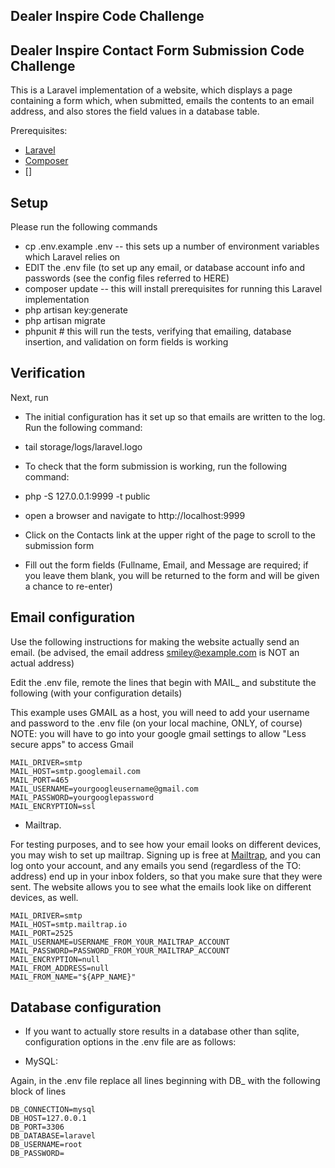 <p align=center><h2>Dealer Inspire Code Challenge</h2>
</p>

## Dealer Inspire Contact Form Submission Code Challenge 

This is a Laravel implementation of a website, which displays a page containing a form which,
when submitted, emails the contents to an email address, and also stores the field values
in a database table.

Prerequisites:
- [Laravel](https://laravel.com/)
- [Composer]()
- []

## Setup

Please run the following commands

- cp .env.example .env
-- this sets up a number of environment variables which Laravel relies on
- EDIT the .env file (to set up any email, or database account info and passwords (see the config files referred to
HERE)
- composer update
-- this will install prerequisites for running this Laravel implementation
- php artisan key:generate
- php artisan migrate
- phpunit # this will run the tests, verifying that emailing, database insertion, and validation on form fields is working

## Verification

Next, run

- The initial configuration has it set up so that emails are written to the log. Run the following command:


- tail storage/logs/laravel.logo 

- To check that the form submission is working, run the following command:
- php -S 127.0.0.1:9999 -t public
- open a browser and navigate to http://localhost:9999
- Click on the Contacts link at the upper right of the page to scroll to the submission form
- Fill out the form fields (Fullname, Email, and Message are required; if you leave them blank, you will be returned to the form and will be given a chance to re-enter)

## Email configuration

Use the following instructions for making the website actually send an email. (be advised, the email address smiley@example.com is NOT an actual address)

Edit the .env file, remote the lines that begin with MAIL_ and substitute the following (with your configuration details)

This example uses GMAIL as a host, you will need to add your username and password to the .env file (on your local machine, ONLY, of course)
NOTE: you will have to go into your google gmail settings to allow "Less secure apps" to access Gmail

    MAIL_DRIVER=smtp
    MAIL_HOST=smtp.googlemail.com
    MAIL_PORT=465
    MAIL_USERNAME=yourgoogleusername@gmail.com
    MAIL_PASSWORD=yourgooglepassword
    MAIL_ENCRYPTION=ssl

- Mailtrap.

For testing purposes, and to see how your email looks on different devices, you may wish to set up mailtrap. Signing up
is free at [Mailtrap](https://mailtrap.io), and you can log onto your account, and any emails you send (regardless of the TO: address) end up in your inbox folders,
so that you make sure that they were sent. The website allows you to see what the emails look like on different devices, as
well.

    MAIL_DRIVER=smtp
    MAIL_HOST=smtp.mailtrap.io
    MAIL_PORT=2525
    MAIL_USERNAME=USERNAME_FROM_YOUR_MAILTRAP_ACCOUNT
    MAIL_PASSWORD=PASSWORD_FROM_YOUR_MAILTRAP_ACCOUNT
    MAIL_ENCRYPTION=null
    MAIL_FROM_ADDRESS=null
    MAIL_FROM_NAME="${APP_NAME}"

## Database configuration

- If you want to actually store results in a database other than sqlite, configuration options in the .env file
are as follows:

- MySQL:

Again, in the .env file replace all lines beginning with DB_ with the following block of lines

    DB_CONNECTION=mysql
    DB_HOST=127.0.0.1
    DB_PORT=3306
    DB_DATABASE=laravel
    DB_USERNAME=root
    DB_PASSWORD=
